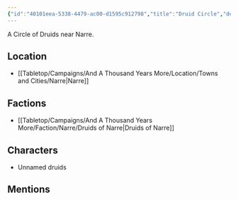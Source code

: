 ```yaml
---
{"id":"40101eea-5338-4479-ac00-d1595c912798","title":"Druid Circle","description":"A Circle of Druids near Narre.","isCurrentLocation":false,"publish":true,"date_created":"Friday, March 3rd 2023, 8:25:19 am","date_modified":"Saturday, April 13th 2024, 11:44:56 pm","cssclasses":["mado-heading"],"path":"Tabletop/Campaigns/And A Thousand Years More/Location/Towns and Cities/Narre/Druid Circle.md","permalink":"/tabletop/campaigns/and-a-thousand-years-more/location/towns-and-cities/narre/druid-circle/","PassFrontmatter":true}
---
```



A Circle of Druids near Narre.

## Location

- [[Tabletop/Campaigns/And A Thousand Years More/Location/Towns and Cities/Narre\|Narre]]

## Factions

- [[Tabletop/Campaigns/And A Thousand Years More/Faction/Narre/Druids of Narre\|Druids of Narre]]

## Characters

- Unnamed druids

## Mentions


